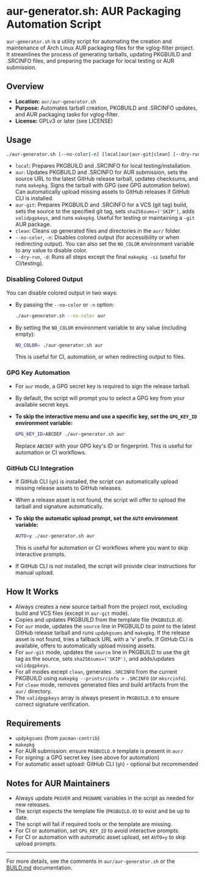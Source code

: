 # aur-generator.sh: AUR Packaging Automation Script

`aur-generator.sh` is a utility script for automating the creation and maintenance of Arch Linux AUR packaging files for the vglog-filter project. It streamlines the process of generating tarballs, updating PKGBUILD and .SRCINFO files, and preparing the package for local testing or AUR submission.

## Overview
- **Location:** `aur/aur-generator.sh`
- **Purpose:** Automates tarball creation, PKGBUILD and .SRCINFO updates, and AUR packaging tasks for vglog-filter.
- **License:** GPLv3 or later (see LICENSE)

## Usage

```sh
./aur-generator.sh [--no-color|-n] [local|aur|aur-git|clean] [--dry-run|-d]
```

- `local`: Prepares PKGBUILD and .SRCINFO for local testing/installation.
- `aur`: Updates PKGBUILD and .SRCINFO for AUR submission, sets the source URL to the latest GitHub release tarball, updates checksums, and runs `makepkg`. Signs the tarball with GPG (see GPG automation below). Can automatically upload missing assets to GitHub releases if GitHub CLI is installed.
- `aur-git`: Prepares PKGBUILD and .SRCINFO for a VCS (git tag) build, sets the source to the specified git tag, sets `sha256sums=('SKIP')`, adds `validpgpkeys`, and runs `makepkg`. Useful for testing or maintaining a `-git` AUR package.
- `clean`: Cleans up generated files and directories in the `aur/` folder.
- `--no-color`, `-n`: Disables colored output (for accessibility or when redirecting output). You can also set the `NO_COLOR` environment variable to any value to disable color.
- `--dry-run`, `-d`: Runs all steps except the final `makepkg -si` (useful for CI/testing).

### Disabling Colored Output

You can disable colored output in two ways:

- By passing the `--no-color` or `-n` option:
  ```sh
  ./aur-generator.sh --no-color aur
  ```
- By setting the `NO_COLOR` environment variable to any value (including empty):
  ```sh
  NO_COLOR= ./aur-generator.sh aur
  ```
  This is useful for CI, automation, or when redirecting output to files.

### GPG Key Automation
- For `aur` mode, a GPG secret key is required to sign the release tarball.
- By default, the script will prompt you to select a GPG key from your available secret keys.
- **To skip the interactive menu and use a specific key, set the `GPG_KEY_ID` environment variable:**

  ```sh
  GPG_KEY_ID=ABCDEF ./aur-generator.sh aur
  ```
  Replace `ABCDEF` with your GPG key's ID or fingerprint. This is useful for automation or CI workflows.

### GitHub CLI Integration
- If GitHub CLI (`gh`) is installed, the script can automatically upload missing release assets to GitHub releases.
- When a release asset is not found, the script will offer to upload the tarball and signature automatically.
- **To skip the automatic upload prompt, set the `AUTO` environment variable:**

  ```sh
  AUTO=y ./aur-generator.sh aur
  ```
  This is useful for automation or CI workflows where you want to skip interactive prompts.
- If GitHub CLI is not installed, the script will provide clear instructions for manual upload.

## How It Works
- Always creates a new source tarball from the project root, excluding build and VCS files (except in `aur-git` mode).
- Copies and updates PKGBUILD from the template file (`PKGBUILD.0`).
- For `aur` mode, updates the `source` line in PKGBUILD to point to the latest GitHub release tarball and runs `updpkgsums` and `makepkg`. If the release asset is not found, tries a fallback URL with a 'v' prefix. If GitHub CLI is available, offers to automatically upload missing assets.
- For `aur-git` mode, updates the `source` line in PKGBUILD to use the git tag as the source, sets `sha256sums=('SKIP')`, and adds/updates `validpgpkeys`.
- For all modes except `clean`, generates `.SRCINFO` from the current PKGBUILD using `makepkg --printsrcinfo > .SRCINFO` (or `mksrcinfo`).
- For `clean` mode, removes generated files and build artifacts from the `aur/` directory.
- The `validpgpkeys` array is always present in `PKGBUILD.0` to ensure correct signature verification.

## Requirements
- `updpkgsums` (from `pacman-contrib`)
- `makepkg`
- For AUR submission: ensure `PKGBUILD.0` template is present in `aur/`
- For signing: a GPG secret key (see above for automation)
- For automatic asset upload: GitHub CLI (`gh`) - optional but recommended

## Notes for AUR Maintainers
- Always update `PKGVER` and `PKGNAME` variables in the script as needed for new releases.
- The script expects the template file (`PKGBUILD.0`) to exist and be up to date.
- The script will fail if required tools or the template are missing.
- For CI or automation, set `GPG_KEY_ID` to avoid interactive prompts.
- For CI or automation with automatic asset upload, set `AUTO=y` to skip upload prompts.

---
For more details, see the comments in `aur/aur-generator.sh` or the [BUILD.md](BUILD.md) documentation. 